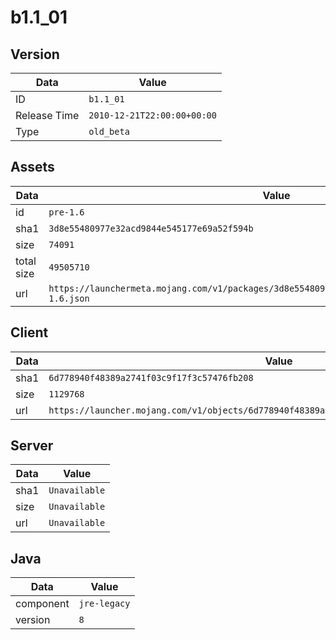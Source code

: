 # b1.1_01

## Version

|**Data**        | **Value**                 |
|----------------|-------------------------|
| ID   | ```b1.1_01```   |
| Release Time   | ```2010-12-21T22:00:00+00:00```   |
| Type   | ```old_beta```   |

## Assets

|**Data**        | **Value**                 |
|----------------|-------------------------|
| id   | ```pre-1.6```   |
| sha1   | ```3d8e55480977e32acd9844e545177e69a52f594b```   |
| size   | ```74091```   |
| total size  | ```49505710```  |
| url       | ```https://launchermeta.mojang.com/v1/packages/3d8e55480977e32acd9844e545177e69a52f594b/pre-1.6.json``` |

## Client

|**Data**        | **Value**                 |
|----------------|-------------------------|
| sha1   | ```6d778940f48389a2741f03c9f17f3c57476fb208```   |
| size   | ```1129768```   |
| url       | ```https://launcher.mojang.com/v1/objects/6d778940f48389a2741f03c9f17f3c57476fb208/client.jar``` |

## Server

|**Data**        | **Value**                 |
|----------------|-------------------------|
| sha1   | ```Unavailable```   |
| size   | ```Unavailable```   |
| url       | ```Unavailable``` |

## Java

|**Data**        | **Value**                 |
|----------------|-------------------------|
| component   | ```jre-legacy```   |
| version   | ```8```   |